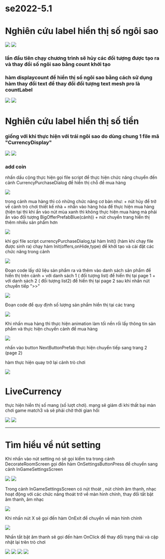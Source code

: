 # se2022-5.1
<h1 style="justify:center">Nghiên cứu label hiển thị số ngôi sao</h1>
<img src="https://github.com/KyoGren/se2022-5.1/blob/TuanDo/StarsCurrency/1.png">
<img src="https://github.com/KyoGren/se2022-5.1/blob/TuanDo/StarsCurrency/2.png">
<h3>lần đầu tiên chạy chương trình sẽ hủy các đối tượng được tạo ra và thay đổi số ngôi sao bằng count  khởi tạo</h3>
<h3>hàm displaycount để hiển thị số ngôi sao bằng cách sử dụng hàm thay đổi text để thay đổi đối tượng text mesh pro là countLabel</h3>
<img src="https://github.com/KyoGren/se2022-5.1/blob/TuanDo/StarsCurrency/3.png">
<img src="https://github.com/KyoGren/se2022-5.1/blob/TuanDo/StarsCurrency/4.png">
<h1 style="justify:center;">Nghiên cứu label hiển thị số tiền</h1>
<h3>giống với khi thực hiện với trái ngôi sao do dùng chung 1 file mã <b>"CurrencyDisplay"</b></h3>
<img src="https://github.com/KyoGren/se2022-5.1/blob/TuanDo/CoinCurrency/1.png">
<img src="https://github.com/KyoGren/se2022-5.1/blob/TuanDo/CoinCurrency/2.png">
<h3> add coin</h3>
<p>nhấn dấu cộng thực hiện gọi file script để thực hiện chức năng chuyển đến cảnh CurrencyPurchaseDialog để hiển thị chỗ để mua hàng <p>
<img src="https://github.com/KyoGren/se2022-5.1/blob/TuanDo/CoinCurrency/4.png">
<p>
trong cảnh mua hàng thì có những chức năng cơ bản như:
	+ nút hủy để trở về cảnh trò chơi thiết kế nhà
	+ nhấn vào hàng hóa để thực hiện mua hàng (hiện tại thì khi ấn vào nút mùa xanh thì không thực hiện mua hàng mà phải ấn vào đối tượng BigOfferPrefabBlue(cảnh))
	+ nút chuyển trang hiển thị thêm nhiều sản phẩm hơn
</p>
<img src="https://github.com/KyoGren/se2022-5.1/blob/TuanDo/CoinCurrency/3.png">
<p>khi gọi file script currencyPurchaseDialog,tại hàm Init() (hàm khi chạy file được sinh ra) chạy hàm Init(offers,onHide,type) để khởi tạo và cài đặt các chức năng trong cảnh </p>
<img src="https://github.com/KyoGren/se2022-5.1/blob/TuanDo/CoinCurrency/6.png">
<p>Đoạn code lấy dữ liệu sản phẩm ra và thêm vào danh sách sản phẩm để hiển thị trên cảnh 
	+ với danh sách 1 ( đối tượng list) để hiển thị tại page 1
	+ với danh sách 2 ( đối tượng list2) để hiển thị tại page 2 sau khi nhấn nút chuyển tiếp ">>"</p>
<img src="https://github.com/KyoGren/se2022-5.1/blob/TuanDo/CoinCurrency/7.png">
<p>Đoạn code để quy định số lượng sản phẩm hiển thị tại các trang</p>
<img src="https://github.com/KyoGren/se2022-5.1/blob/TuanDo/CoinCurrency/8.png">
<p>Khi nhấn mua hàng thì thực hiện animation làm tối nền rồi lấy thông tin sản phẩm và thực hiện chuyển cảnh để mua hàng</p>
<img src="https://github.com/KyoGren/se2022-5.1/blob/TuanDo/CoinCurrency/9.png">
<p>nhấn vào button NextButtonPrefab thực hiện chuyển tiếp sang trang 2 (page 2)</p>
<p>hàm thực hiện quay trở lại cảnh trò chơi</p>
<img src="https://github.com/KyoGren/se2022-5.1/blob/TuanDo/CoinCurrency/10.png">
<h1>LiveCurrency</h1>
<p> thực hiện hiển thị số mang (số lượt chơi). mạng sẽ giảm đi khi thất bại màn chơi game match3 và sẽ phải chờ thời gian hồi</p>
<img src="https://github.com/KyoGren/se2022-5.1/blob/TuanDo/LivesCurrency/1.png">
<img src="https://github.com/KyoGren/se2022-5.1/blob/TuanDo/LivesCurrency/2.png">

<hr>
<h1> Tìm hiểu về nút setting</h1>
<p>Khi nhấn vào nút setting nó sẽ gọi kiểm tra trong cảnh DecorateRoomScreen gọi đến hàm OnSettingsButtonPress để chuyển sang cảnh InGameSettingsScreen<p>
<img src="https://github.com/KyoGren/se2022-5.1/blob/TuanDo/ButtonSetting/1.jpg">
<img src="https://github.com/KyoGren/se2022-5.1/blob/TuanDo/ButtonSetting/2.jpg">
<p> Trong cảnh InGameSettingsScreen có nút thoát , nút chỉnh âm thanh, nhạc hoạt động với các chức năng thoát trở về màn hình chính, thay đổi tắt bật âm thanh, âm nhạc</p>
<img src="https://github.com/KyoGren/se2022-5.1/blob/TuanDo/ButtonSetting/3.jpg">
<p> Khi nhấn nút X sẽ gọi đến hàm OnExit để chuyển về màn hình chính</p>
<img src="https://github.com/KyoGren/se2022-5.1/blob/TuanDo/ButtonSetting/4.jpg">
<p> Nhấn tắt bật âm thanh sẽ gọi đến hàm OnClick để thay đổi trạng thái và cập nhật lại trên trò chơi</p>
<img src="https://github.com/KyoGren/se2022-5.1/blob/TuanDo/ButtonSetting/5.jpg">
<img src="https://github.com/KyoGren/se2022-5.1/blob/TuanDo/ButtonSetting/6.jpg">
<img src="https://github.com/KyoGren/se2022-5.1/blob/TuanDo/ButtonSetting/7.jpg">
<img src="https://github.com/KyoGren/se2022-5.1/blob/TuanDo/ButtonSetting/8.jpg">

